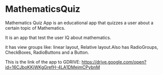 # MathematicsQuiz


Mathematics Quiz App is an educational app that quizzes a user about a certain topic of Mathematics. 

It is an app that test the user IQ about mathematics.

it has view groups like: linear layout, Relative layout.Also has RadioGroups, CheckBoxes, RadioButtons and a Button.

This is the link of the app to GDRIVE: https://drive.google.com/open?id=16CJboKKjWKgGrefH-4LA1DMejmCPybnM
